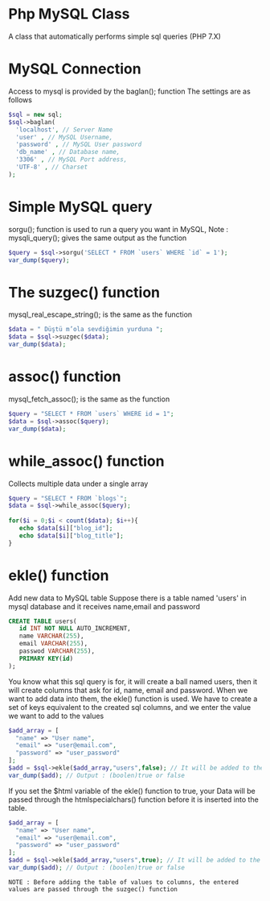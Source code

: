 # Php MySQL Class
A class that automatically performs simple sql queries (PHP 7.X)

# MySQL Connection
Access to mysql is provided by the baglan(); function
The settings are as follows
```php
$sql = new sql;
$sql->baglan(
  'localhost', // Server Name
  'user' , // MySQL Username,
  'password' , // MySQL User password
  'db_name' , // Database name,
  '3306' , // MySQL Port address,
  'UTF-8' , // Charset
);
```
# Simple MySQL query
sorgu(); function is used to run a query you want in MySQL,
Note : mysqli_query(); gives the same output as the function
```php
$query = $sql->sorgu('SELECT * FROM `users` WHERE `id` = 1');
var_dump($query);
```
# The suzgec() function
mysql_real_escape_string(); is the same as the function
```php
$data = " Düştü m’ola sevdiğimin yurduna ";
$data = $sql->suzgec($data);
var_dump($data);
```

# assoc() function
mysql_fetch_assoc(); is the same as the function
```php
$query = "SELECT * FROM `users` WHERE id = 1";
$data = $sql->assoc($query);
var_dump($data);
```
# while_assoc() function
Collects multiple data under a single array
```php
$query = "SELECT * FROM `blogs`";
$data = $sql->while_assoc($query);
 
for($i = 0;$i < count($data); $i++){
   echo $data[$i]["blog_id"];
   echo $data[$i]["blog_title"];
}
```
# ekle() function
Add new data to MySQL table
Suppose there is a table named 'users' in mysql database and it receives name,email and password
```sql
CREATE TABLE users(
   id INT NOT NULL AUTO_INCREMENT,
   name VARCHAR(255),
   email VARCHAR(255),
   passwod VARCHAR(255),
   PRIMARY KEY(id)
);
```
You know what this sql query is for, it will create a ball named users, then it will create columns that ask for id, name, email and password.
When we want to add data into them, the ekle() function is used.
We have to create a set of keys equivalent to the created sql columns, and we enter the value we want to add to the values
```php
$add_array = [
  "name" => "User name",
  "email" => "user@email.com",
  "password" => "user_password"
];
$add = $sql->ekle($add_array,"users",false); // It will be added to the "users" table
var_dump($add); // Output : (boolen)true or false
```
If you set the $html variable of the ekle() function to true, your Data will be passed through the htmlspecialchars() function before it is inserted into the table.
```php
$add_array = [
  "name" => "User name",
  "email" => "user@email.com",
  "password" => "user_password"
];
$add = $sql->ekle($add_array,"users",true); // It will be added to the "users" table
var_dump($add); // Output : (boolen)true or false
```
```
NOTE : Before adding the table of values to columns, the entered values are passed through the suzgec() function
```
